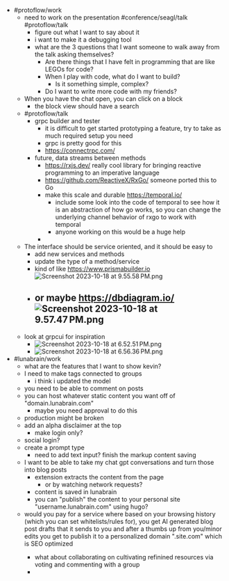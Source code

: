 - #protoflow/work
	- need to work on the presentation #conference/seagl/talk #protoflow/talk
		- figure out what I want to say about it
		- i want to make it a debugging tool
		- what are the 3 questions that I want someone to walk away from the talk asking themselves?
			- Are there things that I have felt in programming that are like LEGOs for code?
			- When I play with code, what do I want to build?
				- Is it something simple, complex?
			- Do I want to write more code with my friends?
	- When you have the chat open, you can click on a block
		- the block view should have a search
	- #protoflow/talk
		- grpc builder and tester
			- it is difficult to get started prototyping a feature, try to take as much required setup you need
			- grpc is pretty good for this
			- https://connectrpc.com/
		- future, data streams between methods
			- https://rxjs.dev/ really cool library for bringing reactive programming to an imperative language
			- https://github.com/ReactiveX/RxGo/ someone ported this to Go
			- make this scale and durable https://temporal.io/
				- include some look into the code of temporal to see how it is an abstraction of how go works, so you can change the underlying channel behavior of rxgo to work with temporal
				- anyone working on this would be a huge help
			-
	- The interface should be service oriented, and it should be easy to
		- add new services and methods
		- update the type of a method/service
		- kind of like https://www.prismabuilder.io ![Screenshot 2023-10-18 at 9.55.58 PM.png](../assets/Screenshot_2023-10-18_at_9.55.58 PM_1697691361616_0.png)
		- or maybe https://dbdiagram.io/ ![Screenshot 2023-10-18 at 9.57.47 PM.png](../assets/Screenshot_2023-10-18_at_9.57.47 PM_1697691472402_0.png)
			-
	- look at grpcui for inspiration
		- ![Screenshot 2023-10-18 at 6.52.51 PM.png](../assets/Screenshot_2023-10-18_at_6.52.51 PM_1697680375855_0.png)
		- ![Screenshot 2023-10-18 at 6.56.36 PM.png](../assets/Screenshot_2023-10-18_at_6.56.36 PM_1697680601195_0.png)
- #lunabrain/work
	- what are the features that I want to show kevin?
	- I need to make tags connected to groups
		- i think i updated the model
	- you need to be able to comment on posts
	- you can host whatever static content you want off of "domain.lunabrain.com"
		- maybe you need approval to do this
	- production might be broken
	- add an alpha disclaimer at the top
		- make login only?
	- social login?
	- create a prompt type
		- need to add text input? finish the markup content saving
	- I want to be able to take my chat gpt conversations and turn those into blog posts
		- extension extracts the content from the page
			- or by watching network requests?
		- content is saved in lunabrain
		- you can "publish" the content to your personal site "username.lunabrain.com" using hugo?
	- would you pay for a service where based on your browsing history (which you can set whitelists/rules for), you get AI generated blog post drafts that it sends to you and after a thumbs up from you/minor edits you get to publish it to a personalized domain "<username>.site.com"  which is SEO optimized
		- what about collaborating on cultivating refinined resources via voting and commenting with a group
		-